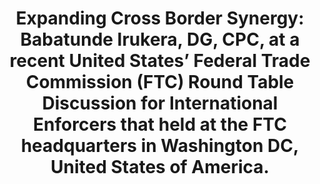 ---
title: "Expanding Cross Border Synergy: Babatunde Irukera, DG, CPC, at a recent United States’ Federal Trade Commission (FTC) Round Table Discussion for International Enforcers that held at the FTC headquarters in Washington DC, United States of America."
image: /uploads/us-01.jpeg
dimensions: 1012x675
---